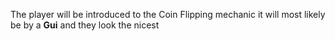 The player will be introduced to the Coin Flipping mechanic it will most likely be by a **Gui** and they look the nicest 